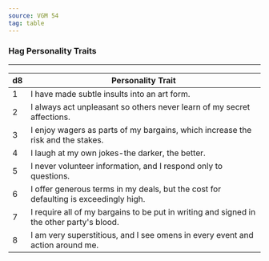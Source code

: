 ```yaml
---
source: VGM 54
tag: table
---
```


### Hag Personality Traits
---
|d8|Personality Trait|
|----|------------|
|1|I have made subtle insults into an art form.|
|2|I always act unpleasant so others never learn of my secret affections.|
|3|I enjoy wagers as parts of my bargains, which increase the risk and the stakes.|
|4|I laugh at my own jokes-the darker, the better.|
|5|I never volunteer information, and I respond only to questions.|
|6|I offer generous terms in my deals, but the cost for defaulting is exceedingly high.|
|7|I require all of my bargains to be put in writing and signed in the other party's blood.|
|8|I am very superstitious, and I see omens in every event and action around me.|
